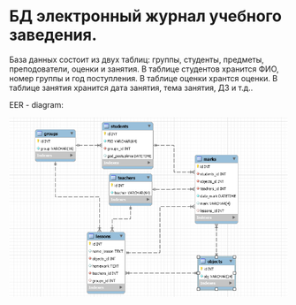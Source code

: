 # БД электронный журнал учебного заведения.
База данных состоит из двух таблиц: группы, студенты, предметы, преподователи, оценки и занятия.
В таблице студентов хранится ФИО, номер группы и год поступления.
В таблице оценки хрантся оценки.
В таблице занятия хранится дата занятия, тема занятия, ДЗ и т.д..

EER - diagram:





![Image alt](https://github.com/Bulgakov-Nikita/eg/raw/main/eer_jouarnal.png)


